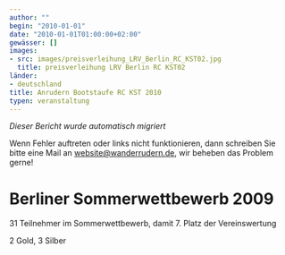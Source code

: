 ```yaml
---
author: ""
begin: "2010-01-01"
date: "2010-01-01T01:00:00+02:00"
gewässer: []
images:
- src: images/preisverleihung_LRV_Berlin_RC_KST02.jpg
  title: preisverleihung LRV Berlin RC KST02
länder: 
- deutschland
title: Anrudern Bootstaufe RC KST 2010
typen: veranstaltung
---
```



*Dieser Bericht wurde automatisch migriert*

Wenn Fehler auftreten oder links nicht funktionieren, dann schreiben Sie bitte eine Mail an website@wanderrudern.de, wir beheben das Problem gerne!



# Berliner Sommerwettbewerb 2009


31 Teilnehmer im Sommerwettbewerb, damit 7. Platz der Vereinswertung

2 Gold, 3 Silber
